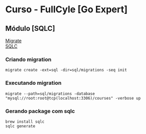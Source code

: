 # Curso - FullCyle [Go Expert]
## Módulo [SQLC]

[Migrate](https://github.com/golang-migrate/migrate) </br>
[SQLC](https://sqlc.dev/)

### Criando migration
`migrate create -ext=sql -dir=sql/migrations -seq init`

### Executando migration
`migrate --path=sql/migrations -database "mysql://root:root@tcp(localhost:3306)/courses" -verbose up`

### Gerando package com sqlc
`brew install sqlc` </br>
`sqlc generate`
